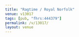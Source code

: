 ```yaml
---
title: "Ragtime / Royal Norfolk"
venue: v13017
tags: [pub, "fhrs:444379"]
permalink: /v/13017/
layout: venue
---
```

